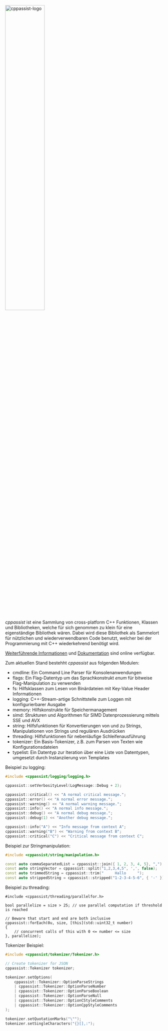 
<img src="{{ site.baseurl }}/img/profiles/cppassist-logo.png" alt="cppassist-logo" style="width:50%;"/>

*cppassist* ist eine Sammlung von cross-platform C++ Funktionen, Klassen und Bibliotheken, welche für sich genommen zu klein für eine eigenständige Bibliothek wären. Dabei wird diese Bibliothek als Sammelort für nützlichen und wiederverwendbaren Code benutzt, welcher bei der Programmierung mit C++ wiederkehrend benötigt wird.

[Weiterführende Informationen](https://github.com/cginternals/cppassist) und [Dokumentation](https://cppassist.org/docs.html) sind online verfügbar.

Zum aktuellen Stand bestehht *cppassist* aus folgenden Modulen:
* cmdline: Ein Command Line Parser für Konsolenanwendungen
* flags: Ein Flag-Datentyp um das Sprachkonstrukt *enum* für bitweise Flag-Manipulation zu verwenden
* fs: Hilfsklassen zum Lesen von Binärdateien mit Key-Value Header Informationen
* logging: C++-Stream-artige Schnittstelle zum Loggen mit konfigurierbarer Ausgabe
* memory: Hilfskonstrukte für Speichermanagement
* simd: Strukturen und Algorithmen für SIMD Datenprozessierung mittels SSE und AVX
* string: Hilfsfunktionen für Konvertierungen von und zu Strings, Manipulationen von Strings und regulären Ausdrücken
* threading: Hilfsfunktionen für nebenläufige Schleifenausführung
* tokenizer: Ein Basis-Tokenizer, z.B. zum Parsen von Texten wie Konfigurationsdateien
* typelist: Ein Datentyp zur Iteration über eine Liste von Datentypen, umgesetzt durch Instanziierung von Templates

Beispiel zu logging:

```cpp
#include <cppassist/logging/logging.h>

cppassist::setVerbosityLevel(LogMessage::Debug + 2);

cppassist::critical() << "A normal critical message.";
cppassist::error() << "A normal error message.";
cppassist::warning() << "A normal warning message.";
cppassist::info() << "A normal info message.";
cppassist::debug() << "A normal debug message.";
cppassist::debug(1) << "Another debug message.";

cppassist::info("A") << "Info message from context A";
cppassist::warning("B") << "Warning from context B";
cppassist::critical("C") << "Critical message from context C";
```

Beispiel zur Stringmanipulation:

```cpp
#include <cppassist/string/manipulation.h>

const auto commaSeparatedList = cppassist::join({ 1, 2, 3, 4, 5}, ",");
const auto stringVector = cppassist::split("1,2,3,4,5", ',', false);
const auto trimmedString = cppassist::trim("     Hallo     ");
const auto strippedString = cppassist::stripped("1-2-3-4-5-6", { '-' });
```

Beispiel zu threading:
```
#include <cppassist/threading/parallelfor.h>

bool parallelize = size > 25; // use parallel computation if threshold is reached

// Beware that start and end are both inclusive
cppassist::forEach(0u, size, [this](std::uint32_t number)
{
    // concurrent calls of this with 0 <= number <= size
}, parallelize);
```

Tokenizer Beispiel:

```cpp
#include <cppassist/tokenizer/Tokenizer.h>

// Create tokenizer for JSON
cppassist::Tokenizer tokenizer;

tokenizer.setOptions(
    cppassist::Tokenizer::OptionParseStrings
    | cppassist::Tokenizer::OptionParseNumber
    | cppassist::Tokenizer::OptionParseBoolean
    | cppassist::Tokenizer::OptionParseNull
    | cppassist::Tokenizer::OptionCStyleComments
    | cppassist::Tokenizer::OptionCppStyleComments
);

tokenizer.setQuotationMarks("\"");
tokenizer.setSingleCharacters("{}[],:");
```
